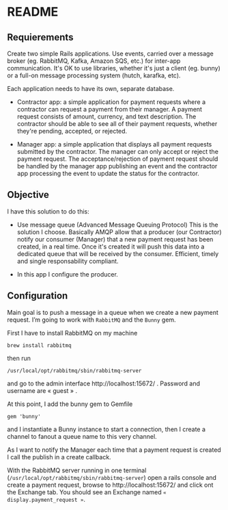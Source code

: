 # README
## Requierements
Create two simple Rails applications. Use events, carried over a message broker (eg. RabbitMQ, Kafka, Amazon SQS, etc.) for inter-app communication. It's OK to use libraries, whether it's just a client (eg. bunny) or a full-on message processing system (hutch, karafka, etc).

Each application needs to have its own, separate database.

* Contractor app: a simple application for payment requests where a contractor can request a payment from their manager. A payment request consists of amount, currency, and text description. The contractor should be able to see all of their payment requests, whether they're pending, accepted, or rejected.

* Manager app: a simple application that displays all payment requests submitted by the contractor. The manager can only accept or reject the payment request. The acceptance/rejection of payment request should be handled by the manager app publishing an event and the contractor app processing the event to update the status for the contractor.

## Objective
I have this solution to do this:

*  Use message queue (Advanced Message Queuing Protocol)
This is the solution I choose. Basically AMQP allow that a producer (our Contractor) notify our consumer (Manager) that a new payment request has been created, in a real time. Once it's created it will push this data into a dedicated queue that will be received by the consumer. Efficient, timely and single responsability compliant.

* In this app I configure the producer.

## Configuration

Main goal is to push a message in a queue when we create a new payment request. I’m going to work with `RabbitMQ` and the `Bunny` gem.

First I have to install RabbitMQ on my machine
```
brew install rabbitmq
```

then run
```
/usr/local/opt/rabbitmq/sbin/rabbitmq-server
```

and go to the admin interface http://localhost:15672/ . Password and username are « guest » .

At this point, I add the bunny gem to Gemfile

```
gem 'bunny'
```

and I instantiate a Bunny instance to start a connection, then I create a channel to fanout a queue name to this very channel.

As I want to notify the Manager each time that a payment request is created I call the publish in a create callback.

With the RabbitMQ server running in one terminal (`/usr/local/opt/rabbitmq/sbin/rabbitmq-server`) open a rails console and create a payment request, browse to http://localhost:15672/ and click ont the Exchange tab. You should see an Exchange named `« display.payment_request »`.
